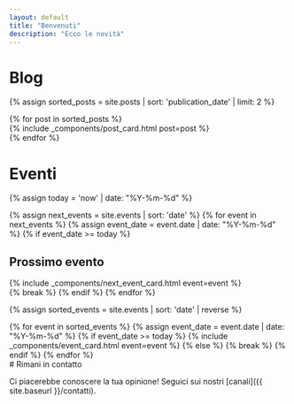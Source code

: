 ```yaml
---
layout: default
title: "Benvenuti"
description: "Ecco le novità"
---
```


# Blog

{% assign sorted_posts = site.posts | sort: 'publication_date' | limit: 2 %}
<div class="post-list row">
  {% for post in sorted_posts %}
    <div class="col-4">
        {% include _components/post_card.html post=post %}
    </div>
  {% endfor %}
</div>

# Eventi
{% assign today = 'now' | date: "%Y-%m-%d" %}

{% assign next_events = site.events | sort: 'date' %}
{% for event in next_events %}
{% assign event_date = event.date | date: "%Y-%m-%d" %}
{% if event_date >= today %}
## Prossimo evento
  <div>
      {% include _components/next_event_card.html event=event %}
  </div>
  {% break %}
  {% endif %}
{% endfor %}

{% assign sorted_events = site.events | sort: 'date' | reverse %}
<div class="timeline">
{% for event in sorted_events %}
  {% assign event_date = event.date | date: "%Y-%m-%d" %}
  {% if event_date >= today %}
    {% include _components/event_card.html event=event %}
  {% else %}
    {% break %}
  {% endif %}
{% endfor %}
</div>
# Rimani in contatto

Ci piacerebbe conoscere la tua opinione! Seguici sui nostri [canali]({{ site.baseurl }}/contatti).